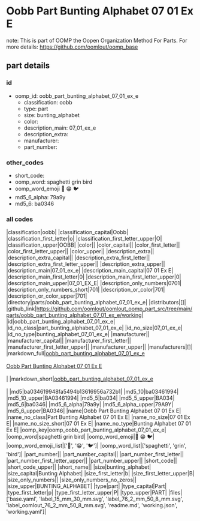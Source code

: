 # Oobb Part Bunting Alphabet 07 01 Ex E  

note: This is part of OOMP the Oopen Organization Method For Parts. For more details: https://github.com/oomlout/oomp_base

##  part details





### id
* oomp_id: oobb_part_bunting_alphabet_07_01_ex_e
  * classification: oobb
  * type: part
  * size: bunting_alphabet
  * color: 
  * description_main: 07_01_ex_e
  * description_extra: 
  * manufacturer: 
  * part_number: 

### other_codes
* short_code: 
* oomp_word: spaghetti grin bird
* oomp_word_emoji :spaghetti: :grin: :bird:
* md5_6_alpha: 79a9y
* md5_6: ba0346

### all codes 
|classification|oobb|
|classification_capital|Oobb|
|classification_first_letter|o|
|classification_first_letter_upper|O|
|classification_upper|OOBB|
|color||
|color_capital||
|color_first_letter||
|color_first_letter_upper||
|color_upper||
|description_extra||
|description_extra_capital||
|description_extra_first_letter||
|description_extra_first_letter_upper||
|description_extra_upper||
|description_main|07_01_ex_e|
|description_main_capital|07 01 Ex E|
|description_main_first_letter|0|
|description_main_first_letter_upper|0|
|description_main_upper|07_01_EX_E|
|description_only_numbers|0701|
|description_only_numbers_short|701|
|description_or_color|701|
|description_or_color_upper|701|
|directory|parts/oobb_part_bunting_alphabet_07_01_ex_e|
|distributors|[]|
|github_link|https://github.com/oomlout/oomlout_oomp_part_src/tree/main/parts/oobb_part_bunting_alphabet_07_01_ex_e/working|
|id|oobb_part_bunting_alphabet_07_01_ex_e|
|id_no_class|part_bunting_alphabet_07_01_ex_e|
|id_no_size|07_01_ex_e|
|id_no_type|bunting_alphabet_07_01_ex_e|
|manufacturer||
|manufacturer_capital||
|manufacturer_first_letter||
|manufacturer_first_letter_upper||
|manufacturer_upper||
|manufacturers|[]|
|markdown_full|[oobb_part_bunting_alphabet_07_01_ex_e](https://github.com/oomlout/oomlout_oomp_part_src/tree/main/parts/oobb_part_bunting_alphabet_07_01_ex_e/working)<br>[](https://github.com/oomlout/oomlout_oomp_part_src/tree/main/parts/oobb_part_bunting_alphabet_07_01_ex_e/working)<br>[Oobb Part Bunting Alphabet 07 01 Ex E](https://github.com/oomlout/oomlout_oomp_part_src/tree/main/parts/oobb_part_bunting_alphabet_07_01_ex_e/working)<br><br>|
|markdown_short|[oobb_part_bunting_alphabet_07_01_ex_e](https://github.com/oomlout/oomlout_oomp_part_src/tree/main/parts/oobb_part_bunting_alphabet_07_01_ex_e/working)<br><br>|
|md5|ba034619948fa5494b13616956a732b1|
|md5_10|ba03461994|
|md5_10_upper|BA03461994|
|md5_5|ba034|
|md5_5_upper|BA034|
|md5_6|ba0346|
|md5_6_alpha|79a9y|
|md5_6_alpha_upper|79A9Y|
|md5_6_upper|BA0346|
|name|Oobb Part Bunting Alphabet 07 01 Ex E|
|name_no_class|Part Bunting Alphabet 07 01 Ex E|
|name_no_size|07 01 Ex E|
|name_no_size_short|07 01 Ex E|
|name_no_type|Bunting Alphabet 07 01 Ex E|
|oomp_key|oomp_oobb_part_bunting_alphabet_07_01_ex_e|
|oomp_word|spaghetti grin bird|
|oomp_word_emoji|:spaghetti: :grin: :bird:|
|oomp_word_emoji_list|[':spaghetti:', ':grin:', ':bird:']|
|oomp_word_list|['spaghetti', 'grin', 'bird']|
|part_number||
|part_number_capital||
|part_number_first_letter||
|part_number_first_letter_upper||
|part_number_upper||
|short_code||
|short_code_upper||
|short_name||
|size|bunting_alphabet|
|size_capital|Bunting Alphabet|
|size_first_letter|b|
|size_first_letter_upper|B|
|size_only_numbers||
|size_only_numbers_no_zeros||
|size_upper|BUNTING_ALPHABET|
|type|part|
|type_capital|Part|
|type_first_letter|p|
|type_first_letter_upper|P|
|type_upper|PART|
|files|['base.yaml', 'label_15_mm_30_mm.svg', 'label_76_2_mm_50_8_mm.svg', 'label_oomlout_76_2_mm_50_8_mm.svg', 'readme.md', 'working.json', 'working.yaml']|
